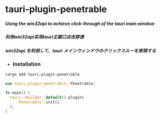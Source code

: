 <h1>tauri-plugin-penetrable</h1>


##### Using the win32api to achieve click-through of the tauri main window
##### 利用win32api实现tauri主窗口点击穿透
##### win32api を利用して、tauri メインウィンドウのクリックスルーを実現する

- ### Installation 
 
```bash
cargo add tauri-plugin-penetrable
```



```rust
use tauri_plugin_penetrable::Penetrable;

fn main() {
  tauri::Builder::default().plugin(
      Penetrable::init(),
  );
}
```
